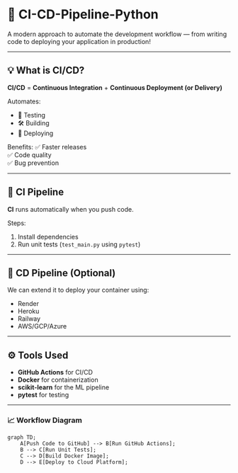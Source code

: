 # 🚀 CI-CD-Pipeline-Python

A modern approach to automate the development workflow — from writing code to deploying your application in production!

--- 

## 💡 What is CI/CD?

**CI/CD** = **Continuous Integration** + **Continuous Deployment (or Delivery)**

Automates:  

- 🧪 Testing  
- 🛠️ Building  
- 🚀 Deploying  

Benefits:
✅ Faster releases  
✅ Code quality  
✅ Bug prevention  

---

## 🔄 CI Pipeline

**CI** runs automatically when you push code.

Steps:
1. Install dependencies
2. Run unit tests (`test_main.py` using `pytest`)

---

## 🚀 CD Pipeline (Optional)

We can extend it to deploy your container using:

- Render
- Heroku
- Railway
- AWS/GCP/Azure

---

## ⚙️ Tools Used

- **GitHub Actions** for CI/CD
- **Docker** for containerization
- **scikit-learn** for the ML pipeline
- **pytest** for testing

---

### 📈 Workflow Diagram

```mermaid
graph TD;
    A[Push Code to GitHub] --> B[Run GitHub Actions];
    B --> C[Run Unit Tests];
    C --> D[Build Docker Image];   
    D --> E[Deploy to Cloud Platform]; 
  
